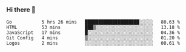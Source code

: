 ### Hi there 👋

<!--
**KLXLjun/KLXLjun** is a ✨ _special_ ✨ repository because its `README.md` (this file) appears on your GitHub profile.

Here are some ideas to get you started:

- 🔭 I’m currently working on ...
- 🌱 I’m currently learning ...
- 👯 I’m looking to collaborate on ...
- 🤔 I’m looking for help with ...
- 💬 Ask me about ...
- 📫 How to reach me: ...
- 😄 Pronouns: ...
- ⚡ Fun fact: ...
-->

<!--START_SECTION:waka-->
```text
Go           5 hrs 26 mins   ████████████████████░░░░░   80.63 % 
HTML         53 mins         ███▒░░░░░░░░░░░░░░░░░░░░░   13.18 % 
JavaScript   17 mins         █░░░░░░░░░░░░░░░░░░░░░░░░   04.36 % 
Git Config   4 mins          ▒░░░░░░░░░░░░░░░░░░░░░░░░   01.20 % 
Logos        2 mins          ░░░░░░░░░░░░░░░░░░░░░░░░░   00.61 % 
```
<!--END_SECTION:waka-->
